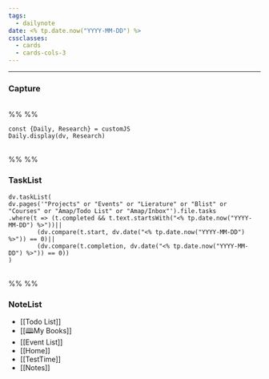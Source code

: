 ```yaml
---
tags:
  - dailynote
date: <% tp.date.now("YYYY-MM-DD") %>
cssclasses:
  - cards
  - cards-cols-3
---
```


---

### Capture    
<br>%% %%
```dataviewjs
const {Daily, Research} = customJS
Daily.display(dv, Research)
```
<br>%% %%
### TaskList 
```dataviewjs
dv.taskList(
dv.pages('"Projects" or "Events" or "Lierature" or "Blist" or "Courses" or "Amap/Todo List" or "Amap/Inbox"').file.tasks
.where(t => (t.completed && t.text.startsWith("<% tp.date.now("YYYY-MM-DD") %>"))||
		(dv.compare(t.start, dv.date("<% tp.date.now("YYYY-MM-DD") %>")) == 0)||
		(dv.compare(t.completion, dv.date("<% tp.date.now("YYYY-MM-DD") %>")) == 0))
)
```
<br>%% %%
### NoteList
- [[Todo List]]
- [[🕮My Books]]
- [[Event List]]
- [[Home]]
- [[TestTime]]
- [[Notes]]

